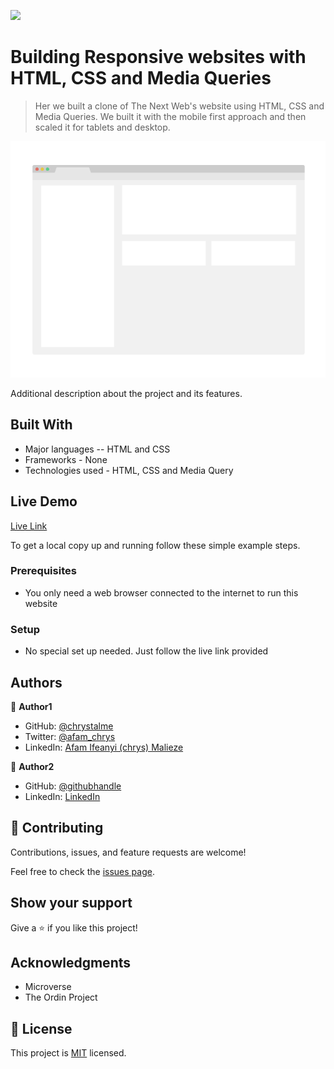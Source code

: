 ![](https://img.shields.io/badge/Microverse-blueviolet)

# Building Responsive websites with HTML, CSS and Media Queries

> Her we built a clone of The Next Web's website using HTML, CSS and Media Queries. We built it with the mobile first approach and then scaled it for tablets and desktop. 

![screenshot](./app_screenshot.png)

Additional description about the project and its features.

## Built With

- Major languages -- HTML and CSS
- Frameworks - None
- Technologies used - HTML, CSS and Media Query

## Live Demo

[Live Link](https://chrystalme.github.io/tnw-clone-project/)


To get a local copy up and running follow these simple example steps.

### Prerequisites

- You only need a web browser connected to the internet to run this website

### Setup

- No special set up needed. Just follow the live link provided



## Authors

👤 **Author1**

- GitHub: [@chrystalme](https://github.com/chrystalme)
- Twitter: [@afam_chrys](https://twitter.com/afam_chrys)
- LinkedIn: [Afam Ifeanyi (chrys) Malieze](https://linkedin.com/in/afam-ifeanyi-chrys-malieze-63876576)

👤 **Author2**

- GitHub: [@githubhandle](https://github.com/sohaibya)
- LinkedIn: [LinkedIn](https://linkedin.com/linkedinhandle)

## 🤝 Contributing

Contributions, issues, and feature requests are welcome!

Feel free to check the [issues page](issues/).

## Show your support

Give a ⭐️ if you like this project!

## Acknowledgments

- Microverse
- The Ordin Project

## 📝 License

This project is [MIT](lic.url) licensed.
